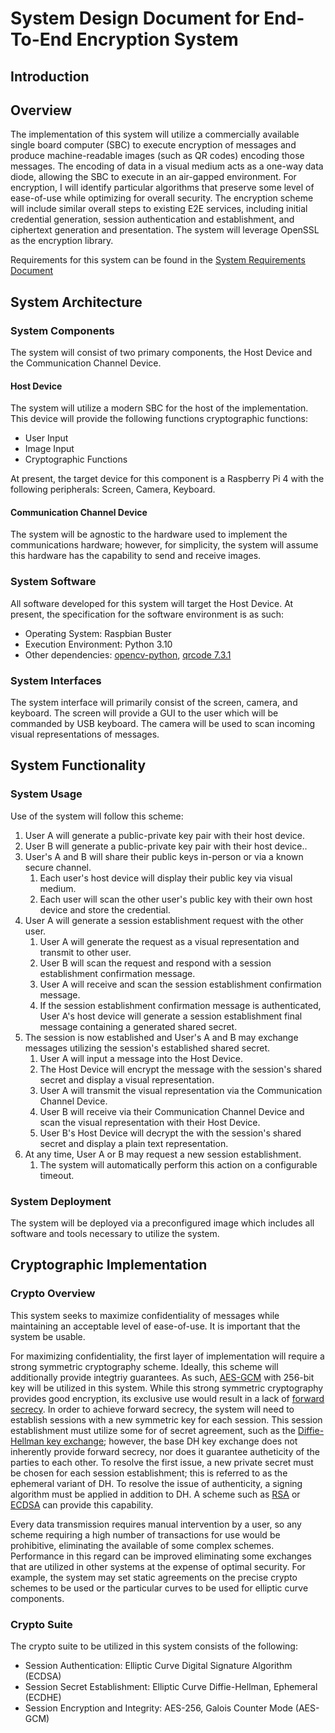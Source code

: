 # System Design Document for End-To-End Encryption System

## Introduction

## Overview

The implementation of this system will utilize a commercially available single board computer (SBC) to execute encryption of messages and produce machine-readable images (such as QR codes) encoding those messages. The encoding of data in a visual medium acts as a one-way data diode, allowing the SBC to execute in an air-gapped environment. For encryption, I will identify particular algorithms that preserve some level of ease-of-use while optimizing for overall security. The encryption scheme will include similar overall steps to existing E2E services, including initial credential generation, session authentication and establishment, and ciphertext generation and presentation. The system will leverage OpenSSL as the encryption library.

Requirements for this system can be found in the [System Requirements Document](https://github.gatech.edu/jlyons3/e2e-system/blob/ba8676dcf035279858c53cb4489d1ad1ec961d3e/Documents/system-requirements.md)

## System Architecture

### System Components

The system will consist of two primary components, the Host Device and the Communication Channel Device.

#### __Host Device__

The system will utilize a modern SBC for the host of the implementation. This device will provide the following functions cryptographic functions:

* User Input
* Image Input
* Cryptographic Functions

At present, the target device for this component is a Raspberry Pi 4 with the following peripherals: Screen, Camera, Keyboard.

#### __Communication Channel Device__

The system will be agnostic to the hardware used to implement the communications hardware; however, for simplicity, the system will assume this hardware has the capability to send and receive images.

### System Software

All software developed for this system will target the Host Device. At present, the specification for the software environment is as such:

* Operating System: Raspbian Buster
* Execution Environment: Python 3.10
* Other dependencies: [opencv-python](https://pypi.org/project/opencv-python/), [qrcode 7.3.1](https://pypi.org/project/qrcode/)

### System Interfaces

The system interface will primarily consist of the screen, camera, and keyboard. The screen will provide a GUI to the user which will be commanded by USB keyboard. The camera will be used to scan incoming visual representations of messages.

## System Functionality

### System Usage

Use of the system will follow this scheme:

1. User A will generate a public-private key pair with their host device.
2. User B will generate a public-private key pair with their host device..
3. User's A and B will share their public keys in-person or via a known secure channel.
    1. Each user's host device will display their public key via visual medium.
    1. Each user will scan the other user's public key with their own host device and store the credential.
4. User A will generate a session establishment request with the other user.
    1. User A will generate the request as a visual representation and transmit to other user.
    2. User B will scan the request and respond with a session establishment confirmation message.
    3. User A will receive and scan the session establishment confirmation message.
    4. If the session establishment confirmation message is authenticated, User A's host device will generate a session establishment final message containing a generated shared secret.
5. The session is now established and User's A and B may exchange messages utilizing the session's established shared secret.
    1. User A will input a message into the Host Device.
    2. The Host Device will encrypt the message with the session's shared secret and display a visual representation.
    3. User A will transmit the visual representation via the Communication Channel Device.
    4. User B will receive via their Communication Channel Device and scan the visual representation with their Host Device.
    5. User B's Host Device will decrypt the with the session's shared secret and display a plain text representation.
6. At any time, User A or B may request a new session establishment.
    1. The system will automatically perform this action on a configurable timeout.

### System Deployment

The system will be deployed via a preconfigured image which includes all software and tools necessary to utilize the system.

## Cryptographic Implementation

### Crypto Overview

This system seeks to maximize confidentiality of messages while maintaining an acceptable level of ease-of-use. It is important that the system be usable.

For maximizing confidentiality, the first layer of implementation will require a strong symmetric cryptography scheme. Ideally, this scheme will additionally provide integtriy guarantees. As such, [AES-GCM](https://en.wikipedia.org/wiki/Galois/Counter_Mode) with 256-bit key will be utilized in this system. While this strong symmetric cryptography provides good encryption, its exclusive use would result in a lack of [forward secrecy](https://en.wikipedia.org/wiki/Forward_secrecy). In order to achieve forward secrecy, the system will need to establish sessions with a new symmetric key for each session. This session establishment must utilize some for of secret agreement, such as the [Diffie-Hellman key exchange](https://en.wikipedia.org/wiki/Diffie%E2%80%93Hellman_key_exchange); however, the base DH key exchange does not inherently provide forward secrecy, nor does it guarantee autheticity of the parties to each other. To resolve the first issue, a new private secret must be chosen for each session establishment; this is referred to as the ephemeral variant of DH. To resolve the issue of authenticity, a signing algorithm must be applied in addition to DH. A scheme such as [RSA](https://en.wikipedia.org/wiki/RSA_(cryptosystem)) or [ECDSA](https://en.wikipedia.org/wiki/Elliptic_Curve_Digital_Signature_Algorithm) can provide this capability.

Every data transmission requires manual intervention by a user, so any scheme requiring a high number of transactions for use would be prohibitive, eliminating the available of some complex schemes. Performance in this regard can be improved eliminating some exchanges that are utilized in other systems at the expense of optimal security. For example, the system may set static agreements on the precise crypto schemes to be used or the particular curves to be used for elliptic curve components.

### Crypto Suite

The crypto suite to be utilized in this system consists of the following:

* Session Authentication: Elliptic Curve Digital Signature Algorithm (ECDSA)
* Session Secret Establishment: Elliptic Curve Diffie-Hellman, Ephemeral (ECDHE)
* Session Encryption and Integrity: AES-256, Galois Counter Mode (AES-GCM)
